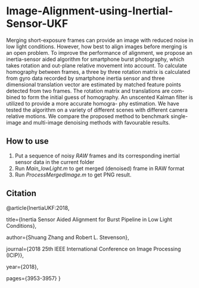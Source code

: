 # Image-Alignment-using-Inertial-Sensor-UKF

Merging short-exposure frames can provide an image with reduced noise in low light conditions. However, how best to align images before merging is an open problem. To improve the performance of alignment, we propose an inertia-sensor aided algorithm for smartphone burst photography, which takes rotation and out-plane relative movement into account. To calculate homography between frames, a three by three rotation matrix is calculated from gyro data recorded by smartphone inertia sensor and three dimensional translation vector are estimated by matched feature points detected from two frames. The rotation matrix and translations are com- bined to form the initial guess of homography. An unscented Kalman filter is utilized to provide a more accurate homogra- phy estimation. We have tested the algorithm on a variety of different scenes with different camera relative motions. We compare the proposed method to benchmark single-image and multi-image denoising methods with favourable results.

## How to use
1. Put a sequence of noisy *RAW* frames and its corresponding inertial sensor data in the current folder
2. Run *Main_lowLight.m* to get merged (denoised) frame in RAW format
3. Run *ProcessMergedImage.m* to get PNG result.

## Citation
@article{InertiaUKF:2018,

  title={Inertia Sensor Aided Alignment for Burst Pipeline in Low Light Conditions},
  
  author={Shuang Zhang and Robert L. Stevenson},
  
  journal={2018 25th IEEE International Conference on Image Processing (ICIP)},
  
  year={2018},
  
  pages={3953-3957}
}
